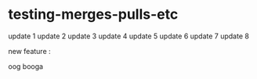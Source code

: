 # testing-merges-pulls-etc

update 1
update 2
update 3
update 4
update 5
update 6
update 7
update 8

new feature :

oog booga